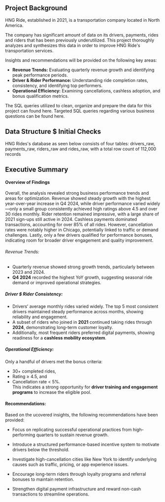 ## Project Background
HNG Ride, established in 2021, is a transportation company located in North America.

The company has significant amount of data on its drivers, payments, rides and riders that has been previously underutilized. This project thoroughly analyzes and synthesizes this data in order to improve HNG Ride's transportation services.

Insights and recommendations will be provided on the following key areas:
- **Revenue Trends:** Evaluating quarterly revenue growth and identifying peak performance periods.  
- **Driver & Rider Performance:** Understanding ride completion rates, consistency, and identifying top performers.  
- **Operational Efficiency:** Examining cancellations, cashless adoption, and bonus qualification metrics.

The SQL queries utilized to clean, organize and prepare the data for this project can found here.
Targeted SQL queries regarding various business questions can be found here.

## Data Structure $ Initial Checks
HNG Rides's database as seen below consists of four tables: drivers_raw, payments_raw, riders_raw and rides_raw, with a total row count of 112,000 records


## Executive Summary

#### Overview of Findings 
Overall, the analysis revealed strong business performance trends and areas for optimization. Revenue showed steady growth with the highest year-over-year increase in Q4 2024, while driver performance varied widely—only a small group consistently achieved high ratings above 4.5 and over 30 rides monthly. Rider retention remained impressive, with a large share of 2021 sign-ups still active in 2024. Cashless payments dominated transactions, accounting for over 85% of all rides. However, cancellation rates were notably higher in Chicago, potentially linked to traffic or demand challenges. Lastly, only a few drivers qualified for performance bonuses, indicating room for broader driver engagement and quality improvement.

###### Revenue Trends:
- Quarterly revenue showed strong growth trends, particularly between 2023 and 2024.  
- **Q4 2024** recorded the highest YoY growth, suggesting seasonal ride demand or improved operational strategies.

##### Driver $ Rider Consistency: 
- Drivers’ average monthly rides varied widely. The top 5 most consistent drivers maintained steady performance across months, showing reliability and engagement.
- A subset of riders who joined in **2021** continued taking rides through **2024**, demonstrating long-term customer loyalty.  
- Additionally, most frequent riders preferred digital payments, showing readiness for a **cashless mobility ecosystem**.

##### Operational Efficiency:
Only a handful of drivers met the bonus criteria:
- 30+ completed rides,
- Rating ≥ 4.5, and
- Cancellation rate < 5%.  
This indicates a strong opportunity for **driver training and engagement programs** to increase the eligible pool.

#### Recommendations:
Based on the ucovered insights, the following recommendations have been provided:
- Focus on replicating successful operational practices from high-performing quarters to sustain revenue growth.

- Introduce a structured performance-based incentive system to motivate drivers below the threshold.

- Investigate high-cancellation cities like New York to identify underlying causes such as traffic, pricing, or app experience issues.

- Encourage long-term riders through loyalty programs and referral bonuses to maintain retention.

- Strengthen digital payment infrastructure and reward non-cash transactions to streamline operations.
